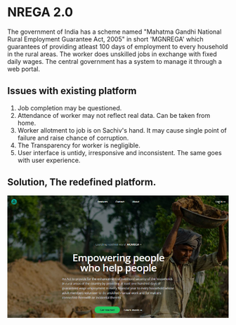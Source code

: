 # NREGA 2.0
The government of India has a scheme named "Mahatma Gandhi National Rural Employment Guarantee Act, 2005" in short 'MGNREGA' which guarantees of providing atleast 100 days of employment to every household in the rural areas. The worker does unskilled jobs in exchange with fixed daily wages. The central government has a system to manage it through a web portal.

## Issues with existing platform
1. Job completion may be questioned.
2. Attendance of worker may not reflect real data. Can be taken from home.
3. Worker allotment to job is on Sachiv's hand. It may cause single point of failure and raise chance of corruption.
4. The Transparency for worker is negligible.
5. User interface is untidy, irresponsive and inconsistent. The same goes with user experience.

## Solution, The redefined platform.
![NREGA, the homepage](/frontend/public/nrega_homepage.png)